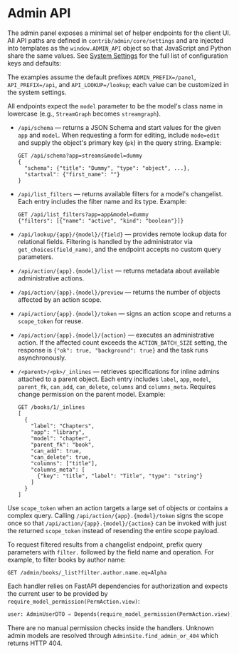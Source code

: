 # Admin API

The admin panel exposes a minimal set of helper endpoints for the client UI.
All API paths are defined in `contrib/admin/core/settings` and are injected
into templates as the `window.ADMIN_API` object so that JavaScript and Python
share the same values. See [System Settings](settings.md) for the full list of
configuration keys and defaults:

The examples assume the default prefixes `ADMIN_PREFIX=/panel`,
`API_PREFIX=/api`, and `API_LOOKUP=/lookup`; each value can be customized in
the system settings.

All endpoints expect the `model` parameter to be the model's class name in
lowercase (e.g., `StreamGraph` becomes `streamgraph`).

- `/api/schema` — returns a JSON Schema and start values for the given `app` and
  `model`. When requesting a form for editing, include `mode=edit` and supply the
  object's primary key (`pk`) in the query string. Example:

  ```http
  GET /api/schema?app=streams&model=dummy
  {
    "schema": {"title": "Dummy", "type": "object", ...},
    "startval": {"first_name": ""}
  }
  ```
- `/api/list_filters` — returns available filters for a model's changelist.
  Each entry includes the filter name and its type. Example:

  ```http
  GET /api/list_filters?app=app&model=dummy
  {"filters": [{"name": "active", "kind": "boolean"}]}
  ```
- `/api/lookup/{app}/{model}/{field}` — provides remote lookup data for
  relational fields. Filtering is handled by the administrator via
  `get_choices(field_name)`, and the endpoint accepts no custom query
  parameters.
- `/api/action/{app}.{model}/list` — returns metadata about available
  administrative actions.
- `/api/action/{app}.{model}/preview` — returns the number of objects
  affected by an action scope.
- `/api/action/{app}.{model}/token` — signs an action scope and returns a
  `scope_token` for reuse.
- `/api/action/{app}.{model}/{action}` — executes an administrative action.
  If the affected count exceeds the `ACTION_BATCH_SIZE` setting,
  the response is `{"ok": true, "background": true}` and the task runs
  asynchronously.
- `/<parent>/<pk>/_inlines` — retrieves specifications for inline admins
  attached to a parent object. Each entry includes `label`, `app`, `model`,
  `parent_fk`, `can_add`, `can_delete`, `columns` and `columns_meta`. Requires
  change permission on the parent model. Example:

  ```http
  GET /books/1/_inlines
  [
    {
      "label": "Chapters",
      "app": "library",
      "model": "chapter",
      "parent_fk": "book",
      "can_add": true,
      "can_delete": true,
      "columns": ["title"],
      "columns_meta": [
        {"key": "title", "label": "Title", "type": "string"}
      ]
    }
  ]
  ```

Use `scope_token` when an action targets a large set of objects or contains a
complex query. Calling `/api/action/{app}.{model}/token` signs the scope once so
that `/api/action/{app}.{model}/{action}` can be invoked with just the returned
`scope_token` instead of resending the entire scope payload.

To request filtered results from a changelist endpoint, prefix query parameters
with `filter.` followed by the field name and operation. For example, to filter
books by author name:

```http
GET /admin/books/_list?filter.author.name.eq=Alpha
```

Each handler relies on FastAPI dependencies for authorization and expects the
current user to be provided by `require_model_permission(PermAction.view)`:

```python
user: AdminUserDTO = Depends(require_model_permission(PermAction.view))
```

There are no manual permission checks inside the handlers. Unknown admin models
are resolved through `AdminSite.find_admin_or_404` which returns HTTP 404.
